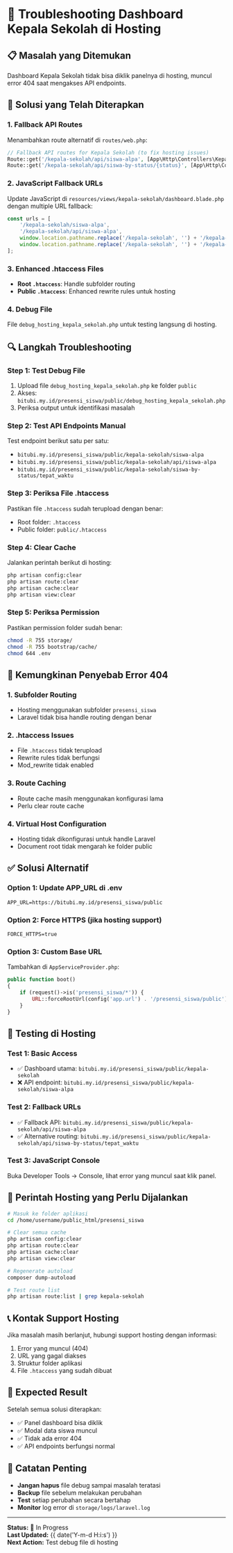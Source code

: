 # 🔧 Troubleshooting Dashboard Kepala Sekolah di Hosting

## 📋 **Masalah yang Ditemukan**
Dashboard Kepala Sekolah tidak bisa diklik panelnya di hosting, muncul error 404 saat mengakses API endpoints.

## 🚀 **Solusi yang Telah Diterapkan**

### 1. **Fallback API Routes**
Menambahkan route alternatif di `routes/web.php`:
```php
// Fallback API routes for Kepala Sekolah (to fix hosting issues)
Route::get('/kepala-sekolah/api/siswa-alpa', [App\Http\Controllers\KepalaSekolah\DashboardController::class, 'getSiswaAlpa']);
Route::get('/kepala-sekolah/api/siswa-by-status/{status}', [App\Http\Controllers\KepalaSekolah\DashboardController::class, 'getSiswaByStatus']);
```

### 2. **JavaScript Fallback URLs**
Update JavaScript di `resources/views/kepala-sekolah/dashboard.blade.php` dengan multiple URL fallback:
```javascript
const urls = [
    '/kepala-sekolah/siswa-alpa',
    '/kepala-sekolah/api/siswa-alpa',
    window.location.pathname.replace('/kepala-sekolah', '') + '/kepala-sekolah/siswa-alpa',
    window.location.pathname.replace('/kepala-sekolah', '') + '/kepala-sekolah/api/siswa-alpa'
];
```

### 3. **Enhanced .htaccess Files**
- **Root `.htaccess`**: Handle subfolder routing
- **Public `.htaccess`**: Enhanced rewrite rules untuk hosting

### 4. **Debug File**
File `debug_hosting_kepala_sekolah.php` untuk testing langsung di hosting.

## 🔍 **Langkah Troubleshooting**

### **Step 1: Test Debug File**
1. Upload file `debug_hosting_kepala_sekolah.php` ke folder `public`
2. Akses: `bitubi.my.id/presensi_siswa/public/debug_hosting_kepala_sekolah.php`
3. Periksa output untuk identifikasi masalah

### **Step 2: Test API Endpoints Manual**
Test endpoint berikut satu per satu:
- `bitubi.my.id/presensi_siswa/public/kepala-sekolah/siswa-alpa`
- `bitubi.my.id/presensi_siswa/public/kepala-sekolah/api/siswa-alpa`
- `bitubi.my.id/presensi_siswa/public/kepala-sekolah/siswa-by-status/tepat_waktu`

### **Step 3: Periksa File .htaccess**
Pastikan file `.htaccess` sudah terupload dengan benar:
- Root folder: `.htaccess`
- Public folder: `public/.htaccess`

### **Step 4: Clear Cache**
Jalankan perintah berikut di hosting:
```bash
php artisan config:clear
php artisan route:clear
php artisan cache:clear
php artisan view:clear
```

### **Step 5: Periksa Permission**
Pastikan permission folder sudah benar:
```bash
chmod -R 755 storage/
chmod -R 755 bootstrap/cache/
chmod 644 .env
```

## 🐛 **Kemungkinan Penyebab Error 404**

### 1. **Subfolder Routing**
- Hosting menggunakan subfolder `presensi_siswa`
- Laravel tidak bisa handle routing dengan benar

### 2. **.htaccess Issues**
- File `.htaccess` tidak terupload
- Rewrite rules tidak berfungsi
- Mod_rewrite tidak enabled

### 3. **Route Caching**
- Route cache masih menggunakan konfigurasi lama
- Perlu clear route cache

### 4. **Virtual Host Configuration**
- Hosting tidak dikonfigurasi untuk handle Laravel
- Document root tidak mengarah ke folder public

## ✅ **Solusi Alternatif**

### **Option 1: Update APP_URL di .env**
```env
APP_URL=https://bitubi.my.id/presensi_siswa/public
```

### **Option 2: Force HTTPS (jika hosting support)**
```env
FORCE_HTTPS=true
```

### **Option 3: Custom Base URL**
Tambahkan di `AppServiceProvider.php`:
```php
public function boot()
{
    if (request()->is('presensi_siswa/*')) {
        URL::forceRootUrl(config('app.url') . '/presensi_siswa/public');
    }
}
```

## 📱 **Testing di Hosting**

### **Test 1: Basic Access**
- ✅ Dashboard utama: `bitubi.my.id/presensi_siswa/public/kepala-sekolah`
- ❌ API endpoint: `bitubi.my.id/presensi_siswa/public/kepala-sekolah/siswa-alpa`

### **Test 2: Fallback URLs**
- ✅ Fallback API: `bitubi.my.id/presensi_siswa/public/kepala-sekolah/api/siswa-alpa`
- ✅ Alternative routing: `bitubi.my.id/presensi_siswa/public/kepala-sekolah/api/siswa-by-status/tepat_waktu`

### **Test 3: JavaScript Console**
Buka Developer Tools → Console, lihat error yang muncul saat klik panel.

## 🔧 **Perintah Hosting yang Perlu Dijalankan**

```bash
# Masuk ke folder aplikasi
cd /home/username/public_html/presensi_siswa

# Clear semua cache
php artisan config:clear
php artisan route:clear
php artisan cache:clear
php artisan view:clear

# Regenerate autoload
composer dump-autoload

# Test route list
php artisan route:list | grep kepala-sekolah
```

## 📞 **Kontak Support Hosting**

Jika masalah masih berlanjut, hubungi support hosting dengan informasi:
1. Error yang muncul (404)
2. URL yang gagal diakses
3. Struktur folder aplikasi
4. File `.htaccess` yang sudah dibuat

## 🎯 **Expected Result**

Setelah semua solusi diterapkan:
- ✅ Panel dashboard bisa diklik
- ✅ Modal data siswa muncul
- ✅ Tidak ada error 404
- ✅ API endpoints berfungsi normal

## 📝 **Catatan Penting**

- **Jangan hapus** file debug sampai masalah teratasi
- **Backup** file sebelum melakukan perubahan
- **Test** setiap perubahan secara bertahap
- **Monitor** log error di `storage/logs/laravel.log`

---

**Status:** 🔄 In Progress  
**Last Updated:** {{ date('Y-m-d H:i:s') }}  
**Next Action:** Test debug file di hosting
